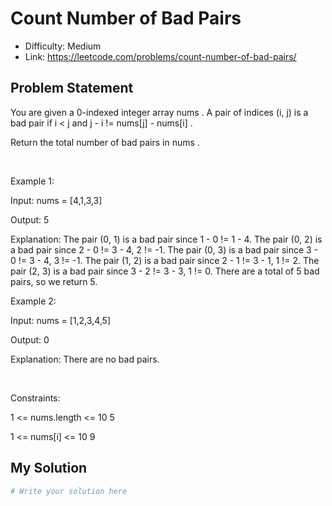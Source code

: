 # Count Number of Bad Pairs
- Difficulty: Medium
- Link: https://leetcode.com/problems/count-number-of-bad-pairs/

## Problem Statement

You are given a 
0-indexed
 integer array 
nums
. A pair of indices 
(i, j)
 is a 
bad pair
 if 
i < j
 and 
j - i != nums[j] - nums[i]
.


Return
 the total number of 
bad pairs
 in 
nums
.


 


Example 1:




Input:
 nums = [4,1,3,3]

Output:
 5

Explanation:
 The pair (0, 1) is a bad pair since 1 - 0 != 1 - 4.
The pair (0, 2) is a bad pair since 2 - 0 != 3 - 4, 2 != -1.
The pair (0, 3) is a bad pair since 3 - 0 != 3 - 4, 3 != -1.
The pair (1, 2) is a bad pair since 2 - 1 != 3 - 1, 1 != 2.
The pair (2, 3) is a bad pair since 3 - 2 != 3 - 3, 1 != 0.
There are a total of 5 bad pairs, so we return 5.



Example 2:




Input:
 nums = [1,2,3,4,5]

Output:
 0

Explanation:
 There are no bad pairs.



 


Constraints:




1 <= nums.length <= 10
5


1 <= nums[i] <= 10
9

## My Solution

```python
# Write your solution here
```
